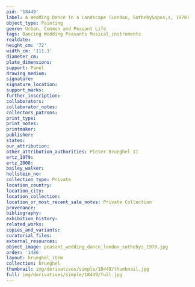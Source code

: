 ```yaml
---
pid: '18449'
label: A Wedding Dance in a Landscape (London, Sotheby&apos;s, 1978)
object_type: Painting
genre: Urban, Common and Peasant Life
tags: Dancing Wedding Peasants Musical_instruments
realdate: 
height_cm: '72'
width_cm: '111.1'
diameter_cm: 
plate_dimensions: 
support: Panel
drawing_medium: 
signature: 
signature_location: 
support_marks: 
further_inscription: 
collaborators: 
collaborator_notes: 
collectors_patrons: 
print_type: 
print_notes: 
printmaker: 
publisher: 
states: 
our_attribution: 
other_attribution_authorities: Pieter Brueghel II
ertz_1979: 
ertz_2008: 
bailey_walker: 
hollstein_no: 
collection_type: Private
location_country: 
location_city: 
location_collection: 
location_or_most_recent_sale_notes: Private Collection
provenance: 
bibliography: 
exhibition_history: 
related_works: 
copies_and_variants: 
curatorial_files: 
external_resources: 
object_image: peasant_wedding_dance_london_sothebys_1978.jpg
order: '1486'
layout: brueghel_item
collection: brueghel
thumbnail: img/derivatives/simple/18449/thumbnail.jpg
full: img/derivatives/simple/18449/full.jpg
---
```

